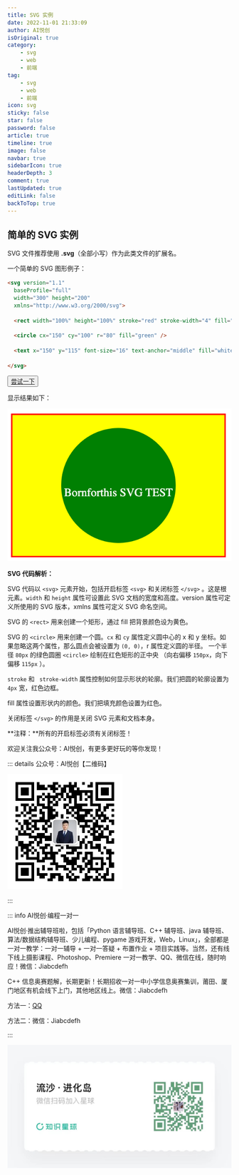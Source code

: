 ```yaml
---
title: SVG 实例
date: 2022-11-01 21:33:09
author: AI悦创
isOriginal: true
category: 
    - svg
    - web
    - 前端
tag:
    - svg
    - web
    - 前端
icon: svg
sticky: false
star: false
password: false
article: true
timeline: true
image: false
navbar: true
sidebarIcon: true
headerDepth: 3
comment: true
lastUpdated: true
editLink: false
backToTop: true
---
```


## 简单的 SVG 实例

SVG 文件推荐使用 **.svg**（全部小写）作为此类文件的扩展名。

一个简单的 SVG 图形例子：

```html
<svg version="1.1"
  baseProfile="full"
  width="300" height="200"
  xmlns="http://www.w3.org/2000/svg">

  <rect width="100%" height="100%" stroke="red" stroke-width="4" fill="yellow" />

  <circle cx="150" cy="100" r="80" fill="green" />

  <text x="150" y="115" font-size="16" text-anchor="middle" fill="white">Bornforthis SVG TEST</text>

</svg>
```

<button name="button" style="color: black"><a href="https://bornforthis.cn/web_runing/svg/02/02.html" target="_blank">尝试一下</a></button>

显示结果如下：

![image-20221101215152085](./02.assets/image-20221101215152085.png)

**SVG 代码解析：**

SVG 代码以 `<svg>` 元素开始，包括开启标签 `<svg>` 和关闭标签 `</svg>` 。这是根元素。`width` 和 `height` 属性可设置此 SVG 文档的宽度和高度。version 属性可定义所使用的 SVG 版本，xmlns 属性可定义 SVG 命名空间。

SVG 的 `<rect>` 用来创建一个矩形，通过 fill 把背景颜色设为黄色。

SVG 的 `<circle>` 用来创建一个圆。`cx` 和 `cy` 属性定义圆中心的 x 和 y 坐标。如果忽略这两个属性，那么圆点会被设置为 `(0, 0)`，r 属性定义圆的半径。 一个半径 `80px` 的绿色圆圈 `<circle>` 绘制在红色矩形的正中央 （向右偏移 `150px`，向下偏移 `115px` ）。

`stroke` 和 ` stroke-width` 属性控制如何显示形状的轮廓。我们把圆的轮廓设置为 `4px` 宽，红色边框。

fill 属性设置形状内的颜色。我们把填充颜色设置为红色。

关闭标签 `</svg>` 的作用是关闭 SVG 元素和文档本身。

**注释：**所有的开启标签必须有关闭标签！

欢迎关注我公众号：AI悦创，有更多更好玩的等你发现！

::: details 公众号：AI悦创【二维码】

![](/gzh.jpg)

:::

::: info AI悦创·编程一对一

AI悦创·推出辅导班啦，包括「Python 语言辅导班、C++ 辅导班、java 辅导班、算法/数据结构辅导班、少儿编程、pygame 游戏开发，Web，Linux」，全部都是一对一教学：一对一辅导 + 一对一答疑 + 布置作业 + 项目实践等。当然，还有线下线上摄影课程、Photoshop、Premiere 一对一教学、QQ、微信在线，随时响应！微信：Jiabcdefh

C++ 信息奥赛题解，长期更新！长期招收一对一中小学信息奥赛集训，莆田、厦门地区有机会线下上门，其他地区线上。微信：Jiabcdefh

方法一：[QQ](http://wpa.qq.com/msgrd?v=3&uin=1432803776&site=qq&menu=yes)

方法二：微信：Jiabcdefh

:::

![](/zsxq.jpg)
